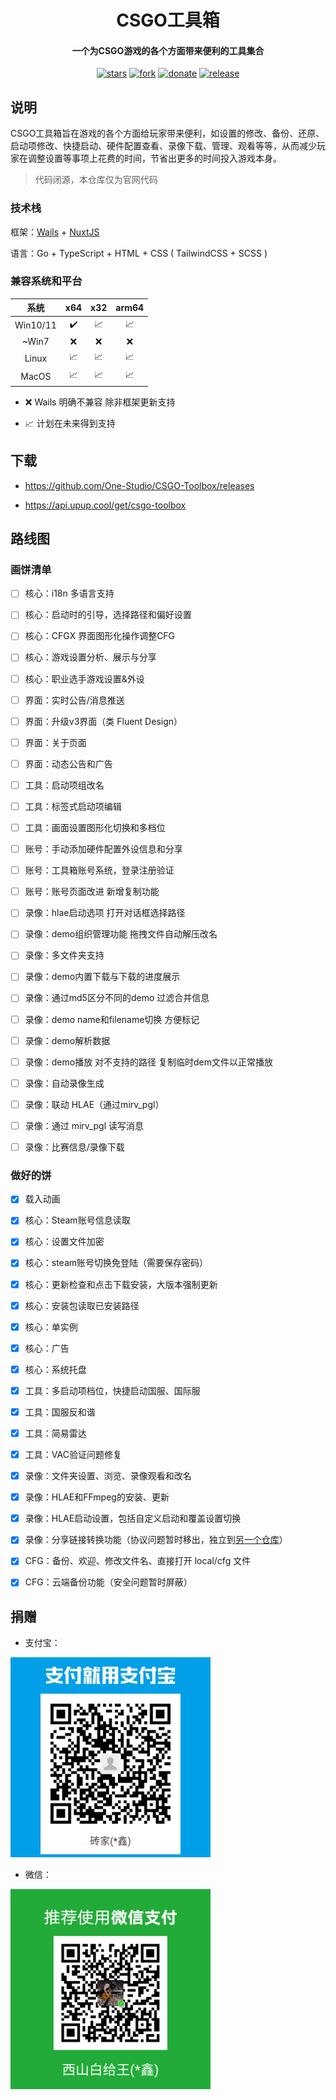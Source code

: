 <h1 align="center">CSGO工具箱</h1>

<h4 align="center">一个为CSGO游戏的各个方面带来便利的工具集合</h4>

<div align="center">

[![stars](https://img.shields.io/github/stars/One-Studio/CSGO-Toolbox.svg?style=flat&color=green)](https://github.com/One-Studio/CSGO-Toolbox)
[![fork](https://img.shields.io/github/forks/One-Studio/CSGO-Toolbox.svg?style=flat&color=critical)](https://github.com/One-Studio/CSGO-Toolbox)
[![donate](https://img.shields.io/badge/$-donate-ff69b4.svg?style=flat)](https://github.com/One-Studio/CSGO-Toolbox#捐赠)
[![release](https://img.shields.io/github/release/One-Studio/CSGO-Toolbox.svg?style=flat&color=blue)](https://github.com/One-Studio/CSGO-Toolbox/releases)

</div>

## 说明

CSGO工具箱旨在游戏的各个方面给玩家带来便利，如设置的修改、备份、还原、启动项修改、快捷启动、硬件配置查看、录像下载、管理、观看等等，从而减少玩家在调整设置等事项上花费的时间，节省出更多的时间投入游戏本身。

> 代码闭源，本仓库仅为官网代码

### 技术栈

框架：[Wails](https://wails.io/) + [NuxtJS](https://v3.nuxtjs.org/)

语言：Go + TypeScript + HTML + CSS ( TailwindCSS + SCSS )

### 兼容系统和平台

| 系统       | x64 | x32 | arm64 |
|:--------:|:---:|:---:|:-----:|
| Win10/11 | ✔️  | 📈  | 📈    |
| ~Win7    | ❌   | ❌   | ❌     |
| Linux    | 📈  | 📈  | 📈    |
| MacOS    | 📈  | 📈  | 📈    |

- ❌ Wails 明确不兼容 除非框架更新支持

- 📈 计划在未来得到支持

## 下载

- https://github.com/One-Studio/CSGO-Toolbox/releases

- https://api.upup.cool/get/csgo-toolbox

## 路线图

### 画饼清单

- [ ] 核心：i18n 多语言支持

- [ ] 核心：启动时的引导，选择路径和偏好设置

- [ ] 核心：CFGX 界面图形化操作调整CFG

- [ ] 核心：游戏设置分析、展示与分享

- [ ] 核心：职业选手游戏设置&外设

- [ ] 界面：实时公告/消息推送

- [ ] 界面：升级v3界面（类 Fluent Design）

- [ ] 界面：关于页面

- [ ] 界面：动态公告和广告

- [ ] 工具：启动项组改名

- [ ] 工具：标签式启动项编辑

- [ ] 工具：画面设置图形化切换和多档位

- [ ] 账号：手动添加硬件配置外设信息和分享

- [ ] 账号：工具箱账号系统，登录注册验证

- [ ] 账号：账号页面改进 新增复制功能

- [ ] 录像：hlae启动选项 打开对话框选择路径

- [ ] 录像：demo组织管理功能 拖拽文件自动解压改名

- [ ] 录像：多文件夹支持

- [ ] 录像：demo内置下载与下载的进度展示

- [ ] 录像：通过md5区分不同的demo 过滤合并信息

- [ ] 录像：demo name和filename切换 方便标记

- [ ] 录像：demo解析数据

- [ ] 录像：demo播放 对不支持的路径 复制临时dem文件以正常播放

- [ ] 录像：自动录像生成

- [ ] 录像：联动 HLAE（通过mirv_pgl）

- [ ] 录像：通过 mirv_pgl 读写消息

- [ ] 录像：比赛信息/录像下载

### 做好的饼

- [x] 载入动画

- [x] 核心：Steam账号信息读取

- [x] 核心：设置文件加密

- [x] 核心：steam账号切换免登陆（需要保存密码）

- [x] 核心：更新检查和点击下载安装，大版本强制更新

- [x] 核心：安装包读取已安装路径  

- [x] 核心：单实例

- [x] 核心：广告

- [x] 核心：系统托盘

- [x] 工具：多启动项档位，快捷启动国服、国际服

- [x] 工具：国服反和谐

- [x] 工具：简易雷达

- [x] 工具：VAC验证问题修复

- [x] 录像：文件夹设置、浏览、录像观看和改名

- [x] 录像：HLAE和FFmpeg的安装、更新

- [x] 录像：HLAE启动设置，包括自定义启动和覆盖设置切换

- [x] 录像：分享链接转换功能（协议问题暂时移出，独立到[另一个仓库](https://github.com/One-Studio/csgo-demo-downloader)）

- [x] CFG：备份、欢迎、修改文件名、直接打开 local/cfg 文件

- [x] CFG：云端备份功能（安全问题暂时屏蔽）

## 捐赠

- 支付宝：

<img src="./assets/img/支付宝.png" alt="Alipay" style="zoom: 80%;" />

- 微信：

<img src="./assets/img/微信.png" alt="Wechat" style="zoom:80%;" />
